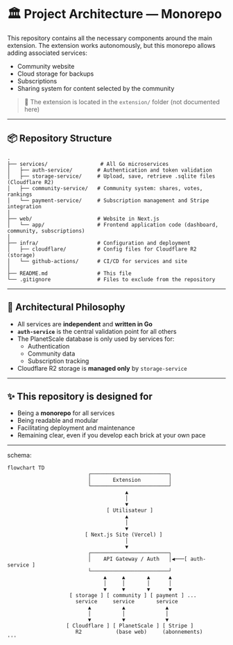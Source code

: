# 🏛️ Project Architecture — Monorepo

This repository contains all the necessary components around the main extension.
The extension works autonomously, but this monorepo allows adding associated services:

- Community website
- Cloud storage for backups
- Subscriptions
- Sharing system for content selected by the community

> 📌 The extension is located in the `extension/` folder (not documented here)

---

## 📦 Repository Structure

```b
.
├── services/                 # All Go microservices
│   ├── auth-service/        # Authentication and token validation
│   ├── storage-service/     # Upload, save, retrieve .sqlite files (Cloudflare R2)
│   ├── community-service/   # Community system: shares, votes, rankings
│   └── payment-service/     # Subscription management and Stripe integration
│
├── web/                     # Website in Next.js
│   └── app/                 # Frontend application code (dashboard, community, subscriptions)
│
├── infra/                   # Configuration and deployment
│   ├── cloudflare/          # Config files for Cloudflare R2 (storage)
│   └── github-actions/      # CI/CD for services and site
│
├── README.md                # This file
└── .gitignore               # Files to exclude from the repository
```

---

## 🧠 Architectural Philosophy

- All services are **independent** and **written in Go**
- **`auth-service`** is the central validation point for all others
- The PlanetScale database is only used by services for:
  - Authentication
  - Community data
  - Subscription tracking
- Cloudflare R2 storage is **managed only** by `storage-service`

---

## ✨ This repository is designed for

- Being a **monorepo** for all services
- Being readable and modular
- Facilitating deployment and maintenance
- Remaining clear, even if you develop each brick at your own pace

---

schema:

```mermaid
flowchart TD
                          ┌─────────────────────────┐
                          │       Extension         │
                          └─────────────────────────┘
                                      ▲
                                      │
                                      ▼
                                [ Utilisateur ]
                                      ▲
                                      │
                                      ▼
                         [ Next.js Site (Vercel) ]
                                      │
                                      ▼
                          ┌─────────────────────────┐
                          │    API Gateway / Auth   │◀───[ auth-service ]
                          └─────────────────────────┘
                               ▲     ▲       ▲      ▲
                               │     │       │      │
                               ▼     ▼       ▼      ▼
                    [ storage ] [ community ] [ payment ] ...
                      service     service       service
                          ▲          ▲             ▲
                          │          │             │
                          ▼          ▼             ▼
                   [ Cloudflare ] [ PlanetScale ] [ Stripe ]
                      R2           (base web)     (abonnements)
'''
